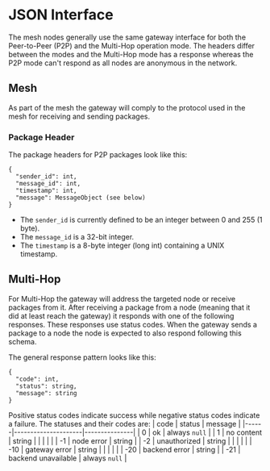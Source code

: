 # JSON Interface
The mesh nodes generally use the same gateway interface for both the Peer-to-Peer (P2P) and the Multi-Hop operation mode. The headers differ between the modes and the Multi-Hop mode has a response whereas the P2P mode can't respond as all nodes are anonymous in the network.

## Mesh
As part of the mesh the gateway will comply to the protocol used in the mesh for receiving and sending packages.

### Package Header
The package headers for P2P packages look like this:
```
{
  "sender_id": int,
  "message_id": int,
  "timestamp": int,
  "message": MessageObject (see below)
}
```
- The `sender_id` is currently defined to be an integer between 0 and 255 (1 byte).
- The `message_id` is a 32-bit integer.
- The `timestamp` is a 8-byte integer (long int) containing a UNIX timestamp.

## Multi-Hop
For Multi-Hop the gateway will address the targeted node or receive packages from it. After receiving a package from a node (meaning that it did at least reach the gateway) it responds with one of the following responses. These responses use status codes. When the gateway sends a package to a node the node is expected to also respond following this schema.

The general response pattern looks like this:
```
{
  "code": int,
  "status": string,
  "message": string
}
```

Positive status codes indicate success while negative status codes indicate a failure. The statuses and their codes are:
| code | status              | message       |
|------|---------------------|---------------|
| 0    | ok                  | always `null` |
| 1    | no content          | string        |
|      |                     |               |
| -1   | node error          | string        |
| -2   | unauthorized        | string        |
|      |                     |               |
| -10  | gateway error       | string        |
|      |                     |               |
| -20  | backend error       | string        |
| -21  | backend unavailable | always `null` |
